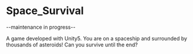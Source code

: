 # Space_Survival
--maintenance in progress--

A game developed with Unity5. You are on a spaceship and surrounded by thousands of asteroids! Can you survive until the end?
